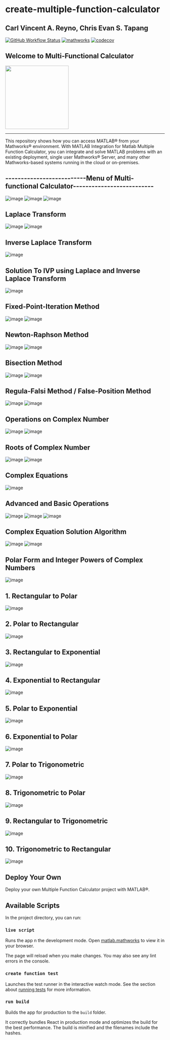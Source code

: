 # create-multiple-function-calculator
Carl Vincent A. Reyno, Chris Evan S. Tapang
----



[![GitHub Workflow Status](https://img.shields.io/github/actions/workflow/status/mathworks/jupyter-matlab-proxy/run-tests.yml?branch=main&logo=github)](https://www.mathworks.com) [![mathworks](https://img.shields.io/badge/mathworks--matlab-100%25-orange?style=plastic&logo=appveyor)](https://www.mathworks.com/help/matlab/) [![codecov](https://codecov.io/gh/mathworks/jupyter-matlab-proxy/branch/main/graph/badge.svg?token=ZW3SESKCSS)](https://www.mathworks.com/help/matlab/scripts.html?s_tid=CRUX_lftnav)


<!--![Matlab_Logo](https://user-images.githubusercontent.com/79138019/236503435-3328be99-f523-4b4b-9039-269bbf6a5ca9.png) -->
## Welcome to Multi-Functional Calculator




<img src="https://user-images.githubusercontent.com/79138019/236503435-3328be99-f523-4b4b-9039-269bbf6a5ca9.png" width="200" height="200" />


---
This repository shows how you can access MATLAB® from your Mathworks® environment. With MATLAB Integration for Matlab Multiple Function Calculator, you can integrate and solve MATLAB problems with an existing deployment, single user Mathworks® Server, and many other Mathworks-based systems running in the cloud or on-premises.


## --------------------------Menu of Multi-functional Calculator--------------------------
![image](https://user-images.githubusercontent.com/79138019/236701368-638f1370-b240-4af0-8e61-5d47092055b2.png)
![image](https://user-images.githubusercontent.com/79138019/236701352-222ea2de-6a8e-4ba9-9dd4-33ebcae53506.png)
![image](https://user-images.githubusercontent.com/79138019/236701378-efd18b26-3ef4-4269-bf5e-ffa93160e5fd.png)


## Laplace Transform
![image](https://user-images.githubusercontent.com/79138019/236698618-6eee2aa5-641a-43d0-9c61-d921b7eab4ae.png)
![image](https://user-images.githubusercontent.com/79138019/236698551-018fe739-e727-4874-b21b-5ceb116693d0.png)

## Inverse Laplace Transform
![image](https://user-images.githubusercontent.com/79138019/236698661-f5c44989-8cf5-41b5-b69d-5668ac326195.png)

## Solution To IVP using Laplace and Inverse Laplace Transform
![image](https://user-images.githubusercontent.com/79138019/236698719-5a61a7f0-98fa-4756-9f5f-c89ce65a2080.png)


## Fixed-Point-Iteration Method
![image](https://user-images.githubusercontent.com/79138019/236696453-11d9775c-afff-42a9-96f5-2d0ae3db84ae.png)
![image](https://user-images.githubusercontent.com/79138019/236697213-543125b7-1ab8-4dd5-aad3-7b4f4e2db0e2.png)


## Newton-Raphson Method
![image](https://user-images.githubusercontent.com/79138019/236696435-c0af79c5-8566-450d-9d7a-316d96f2b85e.png)
![image](https://user-images.githubusercontent.com/79138019/236698029-6c9f5693-28fa-4293-bc4f-b2642d28aef7.png)




## Bisection Method
![image](https://user-images.githubusercontent.com/79138019/236696394-ca903cd3-9ca2-4968-a370-cdad35f0ff2d.png)
![image](https://user-images.githubusercontent.com/79138019/236696780-d8b5f6e6-d630-4f5d-9448-80b3aa3fb409.png)


## Regula-Falsi Method / False-Position Method
![image](https://user-images.githubusercontent.com/79138019/236696366-57b66549-e0f6-4ef4-a589-68147a243315.png)
![image](https://user-images.githubusercontent.com/79138019/236696606-726f6f43-1373-448b-ad8e-995f9001da84.png)


## Operations on Complex Number
![image](https://user-images.githubusercontent.com/79138019/236696967-fcb2a29e-1c7b-4a9a-b307-1b31f6f627e1.png)
![image](https://user-images.githubusercontent.com/79138019/236697031-59bd1595-27b5-45e4-84cf-7b6a7a816ac0.png)

## Roots of Complex Number
![image](https://user-images.githubusercontent.com/79138019/236697891-612c1434-ec86-4c84-8eb3-12f09d1a1d08.png)
![image](https://user-images.githubusercontent.com/79138019/236697897-9461de0d-25b0-4629-b497-417f5eeee021.png)

## Complex Equations
![image](https://user-images.githubusercontent.com/79138019/236700934-bd34c627-6781-4b18-92de-283ef1398481.png)
## Advanced and Basic Operations
![image](https://user-images.githubusercontent.com/79138019/236701585-70f0128c-4d54-442c-b76f-8265c2a36f4b.png)
![image](https://user-images.githubusercontent.com/79138019/236701598-387b74e2-5e0b-4472-af63-3309cc29dcc8.png)
![image](https://user-images.githubusercontent.com/79138019/236701648-f1d6a5ee-ce76-414d-ae04-c5cc7dc12e4d.png)
## Complex Equation Solution Algorithm
![image](https://user-images.githubusercontent.com/79138019/236701654-b48f58f8-3c2c-4849-b8ad-6d9a87d63ada.png)
![image](https://user-images.githubusercontent.com/79138019/236701703-7bad7e12-6a9c-4a25-94bd-f822c1241284.png)




## Polar Form and Integer Powers of Complex Numbers
![image](https://user-images.githubusercontent.com/79138019/236698073-6cac0059-ae75-4e2c-94cb-9d78be276a76.png)
## 1. Rectangular to Polar 
![image](https://user-images.githubusercontent.com/79138019/236698284-9f8a4c23-4789-4577-bf85-99a7e65aff6e.png)
## 2. Polar to Rectangular
![image](https://user-images.githubusercontent.com/79138019/236698262-395fe377-3558-49dd-9713-f6d29a1408af.png)
## 3. Rectangular to Exponential
![image](https://user-images.githubusercontent.com/79138019/236698301-b13619c9-c0ad-4cbc-994b-fa2d8a23e299.png)
## 4. Exponential to Rectangular
![image](https://user-images.githubusercontent.com/79138019/236698385-0b3f0f59-eb56-4e35-8169-6b7ce1801c74.png)
## 5. Polar to Exponential
![image](https://user-images.githubusercontent.com/79138019/236698392-511dde68-7bc0-4e6b-9b3e-0364eb9c474f.png)
## 6. Exponential to Polar
![image](https://user-images.githubusercontent.com/79138019/236698425-277ac65f-71bb-4ba6-a793-d158065b994e.png)
## 7. Polar to Trigonometric
![image](https://user-images.githubusercontent.com/79138019/236698442-371cfb45-7872-46de-a2ce-c7a86d376188.png)
## 8. Trigonometric to Polar
![image](https://user-images.githubusercontent.com/79138019/236698463-ff047f96-130f-4bea-945f-9ba9763ac72e.png)
## 9. Rectangular to Trigonometric
![image](https://user-images.githubusercontent.com/79138019/236698469-a31910bf-d835-4d8f-af95-a23745279edf.png)
## 10. Trigonometric to Rectangular
![image](https://user-images.githubusercontent.com/79138019/236698480-9229752f-7301-4d50-896b-f948dacc892b.png)



## Deploy Your Own

Deploy your own Multiple Function Calculator project with MATLAB®.


## Available Scripts

In the project directory, you can run:

### `live script`

Runs the app n the development mode. Open [matlab.mathworks](https://matlab.mathworks.com/) to view it in your browser.

The page will reload when you make changes. You may also see any lint errors in the console.

### `create function test`

Launches the test runner in the interactive watch mode. See the section about [running tests](https://www.mathworks.com/help/sltest/debug-tests.html) for more information.

### `run build`

Builds the app for production to the `build` folder.

It correctly bundles React in production mode and optimizes the build for the best performance. The build is minified and the filenames include the hashes.
